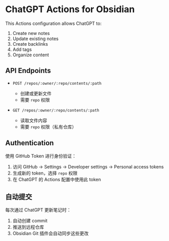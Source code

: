 # ChatGPT Actions for Obsidian

This Actions configuration allows ChatGPT to:

1. Create new notes
2. Update existing notes
3. Create backlinks
4. Add tags
5. Organize content

## API Endpoints

- `POST /repos/:owner/:repo/contents/:path`
  - 创建或更新文件
  - 需要 `repo` 权限

- `GET /repos/:owner/:repo/contents/:path`
  - 读取文件内容
  - 需要 `repo` 权限（私有仓库）

## Authentication

使用 GitHub Token 进行身份验证：

1. 访问 GitHub -> Settings -> Developer settings -> Personal access tokens
2. 生成新的 token，选择 `repo` 权限
3. 在 ChatGPT 的 Actions 配置中使用此 token

## 自动提交

每次通过 ChatGPT 更新笔记时：

1. 自动创建 commit
2. 推送到远程仓库
3. Obsidian Git 插件会自动同步这些更改
